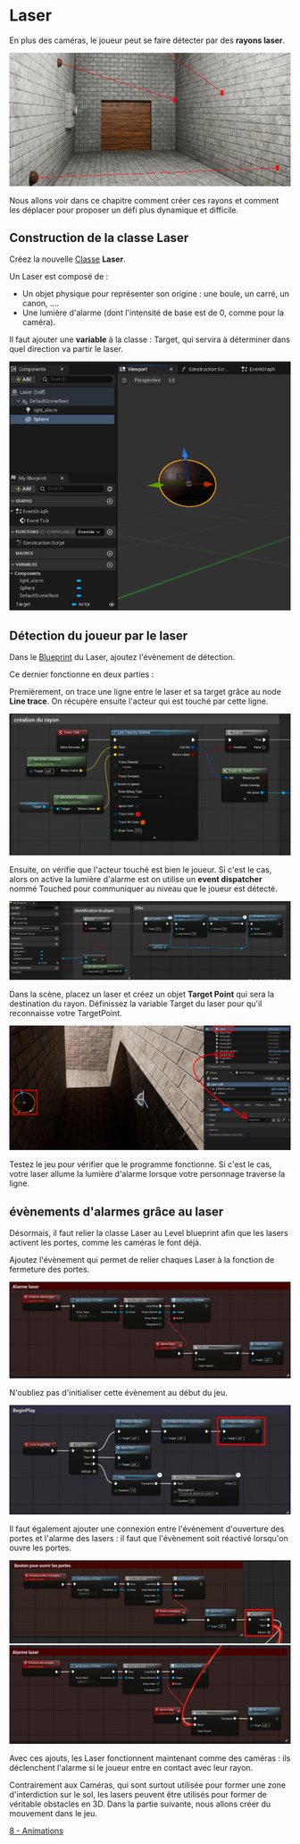 # Laser

En plus des caméras, le joueur peut se faire détecter par des **rayons laser**.

![image 1](https://github.com/g404-code-gaming/Stealthgame/blob/main/image/7_laser_1.png)

Nous allons voir dans ce chapitre comment créer ces rayons et comment les déplacer pour proposer un défi plus dynamique et difficile.

## Construction de la classe Laser

Créez la nouvelle [Classe](https://github.com/g404-code-gaming/UnrealEngine_cour/blob/main/Classes.md) **Laser**. 

Un Laser est composé de : 
  - Un objet physique pour représenter son origine : une boule, un carré, un canon, ....
  - Une lumière d'alarme (dont l'intensité de base est de 0, comme pour la caméra).

Il faut ajouter une **variable** à la classe : Target, qui servira à déterminer dans quel direction va partir le laser.

![image 2](https://github.com/g404-code-gaming/Stealthgame/blob/main/image/7_laser_2.png)

## Détection du joueur par le laser

Dans le [Blueprint](https://github.com/g404-code-gaming/UnrealEngine_cour/blob/main/Blueprint.md) du Laser, ajoutez l'évènement de détection.

Ce dernier fonctionne en deux parties : 

Premièrement, on trace une ligne entre le laser et sa target grâce au node **Line trace**. On récupère ensuite l'acteur qui est touché par cette ligne. 

![image 3](https://github.com/g404-code-gaming/Stealthgame/blob/main/image/7_laser_3.png)

Ensuite, on vérifie que l'acteur touché est bien le joueur. Si c'est le cas, alors on active la lumière d'alarme est on utilise un **event dispatcher** nommé Touched pour communiquer au niveau que le joueur est détecté.

![image 4](https://github.com/g404-code-gaming/Stealthgame/blob/main/image/7_laser_4.png)

Dans la scène, placez un laser et créez un objet **Target Point** qui sera la destination du rayon. Définissez la variable Target du laser pour qu'il reconnaisse votre TargetPoint.

![image 5](https://github.com/g404-code-gaming/Stealthgame/blob/main/image/7_laser_5.png)

Testez le jeu pour vérifier que le programme fonctionne. Si c'est le cas, votre laser allume la lumière d'alarme lorsque votre personnage traverse la ligne.

## évènements d'alarmes grâce au laser

Désormais, il faut relier la classe Laser au Level blueprint afin que les lasers activent les portes, comme les caméras le font déjà.

Ajoutez l'évènement qui permet de relier chaques Laser à la fonction de fermeture des portes. 

![image 6](https://github.com/g404-code-gaming/Stealthgame/blob/main/image/7_laser_6.png)

N'oubliez pas d'initialiser cette évènement au début du jeu. 

![image 7](https://github.com/g404-code-gaming/Stealthgame/blob/main/image/7_laser_7.png)

Il faut également ajouter une connexion entre l'évènement d'ouverture des portes et l'alarme des lasers : il faut que l'évènement soit réactivé lorsqu'on ouvre les portes.

![image 7](https://github.com/g404-code-gaming/Stealthgame/blob/main/image/7_laser_8.png)
![image 7](https://github.com/g404-code-gaming/Stealthgame/blob/main/image/7_laser_9.png)

Avec ces ajouts, les Laser fonctionnent maintenant comme des caméras : ils déclenchent l'alarme si le joueur entre en contact avec leur rayon.

Contrairement aux Caméras, qui sont surtout utilisée pour former une zone d'interdiction sur le sol, les lasers peuvent être utilisés pour former de véritable obstacles en 3D. Dans la partie suivante, nous allons créer du mouvement dans le jeu.

[8 - Animations]()

